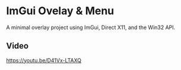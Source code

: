 # ImGui Ovelay & Menu
A minimal overlay project using ImGui, Direct X11, and the Win32 API.
## Video
https://youtu.be/D41Vx-LTAXQ
